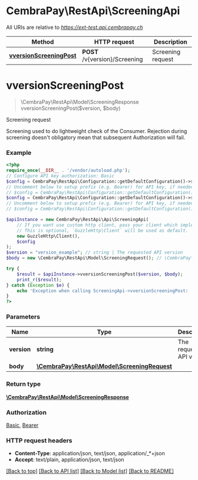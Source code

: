 # CembraPay\RestApi\ScreeningApi

All URIs are relative to *https://ext-test.api.cembrapay.ch*

Method | HTTP request | Description
------------- | ------------- | -------------
[**vversionScreeningPost**](ScreeningApi.md#vversionscreeningpost) | **POST** /v{version}/Screening | Screening request

# **vversionScreeningPost**
> \CembraPay\RestApi\Model\ScreeningResponse vversionScreeningPost($version, $body)

Screening request

Screening used to do lightweight check of the Consumer. Rejection during screening doesn't obligatory mean that subsequent Authorization will fail.

### Example
```php
<?php
require_once(__DIR__ . '/vendor/autoload.php');
// Configure API key authorization: Basic
$config = CembraPay\RestApi\Configuration::getDefaultConfiguration()->setApiKey('Authorization', 'YOUR_API_KEY');
// Uncomment below to setup prefix (e.g. Bearer) for API key, if needed
// $config = CembraPay\RestApi\Configuration::getDefaultConfiguration()->setApiKeyPrefix('Authorization', 'Bearer');// Configure API key authorization: Bearer
$config = CembraPay\RestApi\Configuration::getDefaultConfiguration()->setApiKey('Authorization', 'YOUR_API_KEY');
// Uncomment below to setup prefix (e.g. Bearer) for API key, if needed
// $config = CembraPay\RestApi\Configuration::getDefaultConfiguration()->setApiKeyPrefix('Authorization', 'Bearer');

$apiInstance = new CembraPay\RestApi\Api\ScreeningApi(
    // If you want use custom http client, pass your client which implements `GuzzleHttp\ClientInterface`.
    // This is optional, `GuzzleHttp\Client` will be used as default.
    new GuzzleHttp\Client(),
    $config
);
$version = "version_example"; // string | The requested API version
$body = new \CembraPay\RestApi\Model\ScreeningRequest(); // \CembraPay\RestApi\Model\ScreeningRequest | 

try {
    $result = $apiInstance->vversionScreeningPost($version, $body);
    print_r($result);
} catch (Exception $e) {
    echo 'Exception when calling ScreeningApi->vversionScreeningPost: ', $e->getMessage(), PHP_EOL;
}
?>
```

### Parameters

Name | Type | Description  | Notes
------------- | ------------- | ------------- | -------------
 **version** | **string**| The requested API version |
 **body** | [**\CembraPay\RestApi\Model\ScreeningRequest**](../Model/ScreeningRequest.md)|  | [optional]

### Return type

[**\CembraPay\RestApi\Model\ScreeningResponse**](../Model/ScreeningResponse.md)

### Authorization

[Basic](../../README.md#Basic), [Bearer](../../README.md#Bearer)

### HTTP request headers

 - **Content-Type**: application/json, text/json, application/_*+json
 - **Accept**: text/plain, application/json, text/json

[[Back to top]](#) [[Back to API list]](../../README.md#documentation-for-api-endpoints) [[Back to Model list]](../../README.md#documentation-for-models) [[Back to README]](../../README.md)

